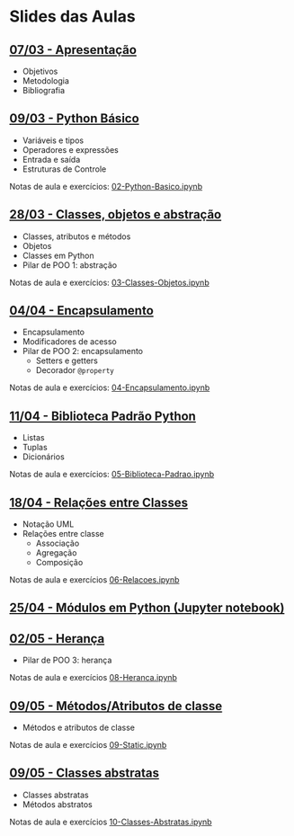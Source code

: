 # Slides das Aulas

## [07/03 - Apresentação](./slides/01-intro/01-intro.html)
 - Objetivos
 - Metodologia
 - Bibliografia

## [09/03 - Python Básico](./slides/02-python-basico/02-python-basico.html)
 - Variáveis e tipos
 - Operadores e expressões
 - Entrada e saída
 - Estruturas de Controle

Notas de aula e exercícios: [02-Python-Basico.ipynb](./slides/02-python-basico/02-Python-Basico.ipynb)

## [28/03 - Classes, objetos e abstração](./slides/03-classes-objetos/03-classes-objetos.html)
 - Classes, atributos e métodos
 - Objetos
 - Classes em Python
 - Pilar de POO 1: abstração

Notas de aula e exercícios: [03-Classes-Objetos.ipynb](./slides/03-classes-objetos/03-Classes-Objetos.ipynb)

## [04/04 - Encapsulamento](./slides/04-encapsulamento/04-encapsulamento.html)
 - Encapsulamento
 - Modificadores de acesso
 - Pilar de POO 2: encapsulamento
    - Setters e getters
    - Decorador `@property`

Notas de aula e exercícios: [04-Encapsulamento.ipynb](./slides/04-encapsulamento/04-Encapsulamento.ipynb)

## [11/04 - Biblioteca Padrão Python](./slides/05-biblioteca-padrao/05-biblioteca-padrao.html)
 - Listas
 - Tuplas
 - Dicionários

Notas de aula e exercícios: [05-Biblioteca-Padrao.ipynb](./slides/05-biblioteca-padrao/05-Biblioteca-Padrao.ipynb)

## [18/04 - Relações entre Classes](./slides/06-relacoes/06-relacoes.html)
 - Notação UML
 - Relações entre classe
    - Associação
    - Agregação
    - Composição

Notas de aula e exercícios [06-Relacoes.ipynb](./slides/06-relacoes/06-Relacoes.ipynb)

## [25/04 - Módulos em Python (Jupyter notebook)](./slides/07-modulos/07-Modulos.ipynb)

## [02/05 - Herança](./slides/08-heranca/08-heranca.html)
 - Pilar de POO 3: herança

Notas de aula e exercícios [08-Heranca.ipynb](./slides/08-heranca/08-Heranca.ipynb)

## [09/05 - Métodos/Atributos de classe](./slides/09-membros-static/09-membros-static.html)
 - Métodos e atributos de classe

Notas de aula e exercícios [09-Static.ipynb](./slides//09-static/09-Membros-Static.ipynb)

## [09/05 - Classes abstratas](./slides/10-classes-abstratas/10-classes-abstratas.html)
 - Classes abstratas
 - Métodos abstratos

Notas de aula e exercícios [10-Classes-Abstratas.ipynb](./slides/10-classes-abstratas/10-Classes-Abstratas.ipynb)

<!--

## [11 - 24/05 - Polimorfismo](./11-polimorfismo)
 - Pilar de POO 4: Polimorfismo
 - *Duck typing* e polimorfismo em Python

Anotações e exercícios da aula (Jupyter notebook) [11-Polimorfismo.ipynb](./11-polimorfismo/11-Polimorfismo.ipynb)

## [12 - 31/05 - Herança Múltipla](./12-heranca-multipla)
 - Herança múltipla
 - Problemas comuns com herança múltipla
 - *Method resolution order* (MRO)

Anotações e exercícios da aula (Jupyter notebook) [12-Heranca-Multipla.ipynb](./12-heranca-multipla/12-Heranca-Multipla.ipynb)

## [13 - 07/06 - Documentação em Python (Jupyter notebook)](./13-documentacao/13-Documentacao.ipynb)

## [14 - 14/06 - Erros e Exceções](./14-excecoes)
 - Erros e exceções
 - Tratamento de erros
 - Definição de exceções

Anotações e exercícios da aula (Jupyter notebook) [14-Excecoes.ipynb](./14-excecoes/14-Excecoes.ipynb)

## [15 - 21/06 - Interfaces Gráficas](./15-gui)
- Interfaces gráficas em Python com Tkinter
- Componentes (widgets):
   - *label*
   - *frame*
   - *entry*
   - *button*

Anotações e exercícios da aula (Jupyter notebook) [15-GUI.ipynb](./15-gui/15-GUI.ipynb)

[Solução para a calculadora](./15-gui/calculadora_resolucao.ipynb)

## [16 - 28/06 - Padrão de Projeto MVC (Jupyter notebook)](./16-mvc/16-MVC.ipynb)

## [17 - 30/06 - Widgets TK Adicionais (Jupyter notebook)](./17-gui-extra/17-gui-extra.ipynb)

## [18 - 05/07 - Projeto Final (Jupyter notebook)](./18-projeto-final/Projeto_Final_2022.1.ipynb)

[Dicas para implementação](./18-projeto-final/Projeto_Final_dicas.ipynb)

## [23 - 31/01 - Projeto Final 1(Jupyter notebook)](./23-projeto_final1/23-Projeto_Final_parte1.ipynb)
- Implementação do projeto final -- parte 1

## [24 - 02/02 - Projeto Final 2(Jupyter notebook)](./24-projeto_final2/24-Projeto_Final_parte2.ipynb)
- Implementação do projeto final -- parte 2

-->